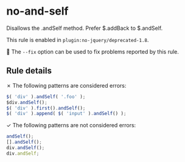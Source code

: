 # no-and-self

Disallows the .andSelf method. Prefer $.addBack to $.andSelf.

This rule is enabled in `plugin:no-jquery/deprecated-1.8`.

🔧 The `--fix` option can be used to fix problems reported by this rule.

## Rule details

✗ The following patterns are considered errors:
```js
$( 'div' ).andSelf( '.foo' );
$div.andSelf();
$( 'div' ).first().andSelf();
$( 'div' ).append( $( 'input' ).andSelf() );
```

✓ The following patterns are not considered errors:
```js
andSelf();
[].andSelf();
div.andSelf();
div.andSelf;
```
